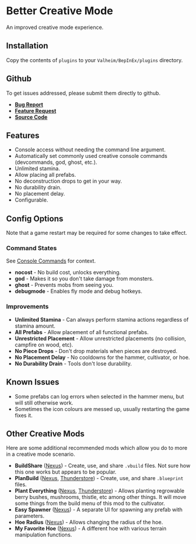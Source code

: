 ﻿# Better Creative Mode

An improved creative mode experience.

## Installation
Copy the contents of `plugins` to your `Valheim/BepInEx/plugins` directory.

## Github
To get issues addressed, please submit them directly to github.

- **[Bug Report](https://github.com/heinermann/Valheim_mods/issues/new?assignees=&labels=BetterCreative%2C+bug&template=-bettercreative--bug-report.md&title=)**
- **[Feature Request](https://github.com/heinermann/Valheim_mods/issues/new?assignees=&labels=BetterCreative%2C+enhancement&template=-bettercreative--feature-request.md&title=)**
- **[Source Code](https://github.com/heinermann/Valheim_mods/tree/main/BetterCreative)**

## Features

- Console access without needing the command line argument.
- Automatically set commonly used creative console commands (devcommands, god, ghost, etc.).
- Unlimited stamina.
- Allow placing all prefabs.
- No deconstruction drops to get in your way.
- No durability drain.
- No placement delay.
- Configurable.

## Config Options

Note that a game restart may be required for some changes to take effect.

### Command States
See [Console Commands](https://valheim.fandom.com/wiki/Console_Commands) for context.

- **nocost** - No build cost, unlocks everything.
- **god** - Makes it so you don't take damage from monsters.
- **ghost** - Prevents mobs from seeing you.
- **debugmode** - Enables fly mode and debug hotkeys.

### Improvements

- **Unlimited Stamina** - Can always perform stamina actions regardless of stamina amount.
- **All Prefabs** - Allow placement of all functional prefabs.
- **Unrestricted Placement** - Allow unrestricted placements (no collision, campfire on wood, etc).
- **No Piece Drops** - Don't drop materials when pieces are destroyed.
- **No Placement Delay** - No cooldowns for the hammer, cultivator, or hoe.
- **No Durability Drain** - Tools don't lose durability.

## Known Issues
- Some prefabs can log errors when selected in the hammer menu, but will still otherwise work.
- Sometimes the icon colours are messed up, usually restarting the game fixes it.

## Other Creative Mods

Here are some additional recommended mods which allow you do to more in a creative mode scenario.

- **BuildShare** ([Nexus](https://www.nexusmods.com/valheim/mods/5)) - Create, use, and share `.vbuild` files. Not sure how this one works but appears to be popular.
- **PlanBuild** ([Nexus](https://www.nexusmods.com/valheim/mods/1125), [Thunderstore](https://valheim.thunderstore.io/package/MathiasDecrock/PlanBuild/)) - Create, use, and share `.blueprint` files.
- **Plant Everything** ([Nexus](https://www.nexusmods.com/valheim/mods/1042), [Thunderstore](https://valheim.thunderstore.io/package/Advize/PlantEverything/)) - Allows planting regrowable berry bushes, mushrooms, thistle, etc among other things. It will move some things from the build menu of this mod to the cultivator.
- **Easy Spawner** ([Nexus](https://www.nexusmods.com/valheim/mods/374)) - A separate UI for spawning any prefab with parameters.
- **Hoe Radius** ([Nexus](https://www.nexusmods.com/valheim/mods/1199)) - Allows changing the radius of the hoe.
- **My Favorite Hoe** ([Nexus](https://www.nexusmods.com/valheim/mods/1078)) - A different hoe with various terrain manipulation functions.
